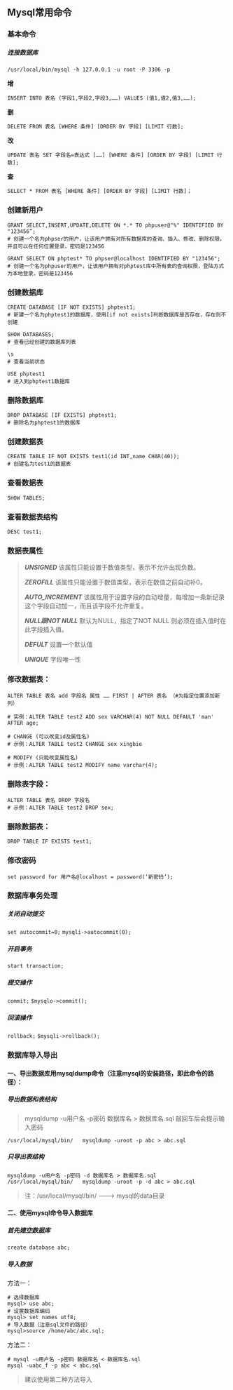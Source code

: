 ## Mysql常用命令

### 基本命令

##### 连接数据库

```shell
/usr/local/bin/mysql -h 127.0.0.1 -u root -P 3306 -p
```

**增**

```mysql
INSERT INTO 表名 (字段1,字段2,字段3,……) VALUES (值1,值2,值3,……);
```

**删**

```mysql
DELETE FROM 表名 [WHERE 条件] [DRDER BY 字段] [LIMIT 行数];
```

**改**

```mysql
UPDATE 表名 SET 字段名=表达式 [……] [WHERE 条件] [ORDER BY 字段] [LIMIT 行数];
```

**查**

```mysql
SELECT * FROM 表名 [WHERE 条件] [ORDER BY 字段] [LIMIT 行数]；
```

### 创建新用户

```mysql
GRANT SELECT,INSERT,UPDATE,DELETE ON *.* TO phpuser@"%" IDENTIFIED BY "123456”;
# 创建一个名为phpser的用户，让该用户拥有对所有数据库的查询、插入、修改、删除权限，并且可以在任何位置登录，密码是123456
```

```mysql
GRANT SELECT ON phptest* TO phpser@localhost IDENTIFIED BY "123456";
# 创建一个名为phpuser的用户，让该用户拥有对phptest库中所有表的查询权限，登陆方式为本地登录，密码是123456
```

### 创建数据库

```mysql
CREATE DATABASE [IF NOT EXISTS] phptest1;
# 新建一个名为phptest1的数据库，使用[if not exists]判断数据库是否存在，存在则不创建

SHOW DATABASES;
# 查看已经创建的数据库列表

\s
# 查看当前状态

USE phptest1
# 进入到phptest1数据库
```

### 删除数据库

```mysql
DROP DATABASE [IF EXISTS] phptest1;
# 删除名为phptest1的数据库
```

### 创建数据表

```mysql
CREATE TABLE IF NOT EXISTS test1(id INT,name CHAR(40));
# 创建名为test1的数据表
```

### 查看数据表

```mysql
SHOW TABLES;
```

### 查看数据表结构

```mysql
DESC test1;
```

### 数据表属性

> ***UNSIGNED***
> 该属性只能设置于数值类型，表示不允许出现负数。
>
> ***ZEROFILL***
> 该属性只能设置于数值类型，表示在数值之前自动补0。​
>
> ***AUTO_INCREMENT***
> 该属性用于设置字段的自动增量，每增加一条新纪录这个字段自动加一，而且该字段不允许重复。​
>
> ***NULL跟NOT NULL***
> 默认为NULL，指定了NOT NULL 则必须在插入值时在此字段插入值。
>
> ***DEFULT***
> 设置一个默认值
>
> ***UNIQUE***
> 字段唯一性

### 修改数据表：

```mysql
ALTER TABLE 表名 add 字段名 属性 …… FIRST | AFTER 表名 （#为指定位置添加新列）

# 实例：ALTER TABLE test2 ADD sex VARCHAR(4) NOT NULL DEFAULT 'man' AFTER age;

# CHANGE (可以改变id及属性名)
# 示例：ALTER TABLE test2 CHANGE sex xingbie

# MODIFY (只能改变属性名)
# 示例：ALTER TABLE test2 MODIFY name varchar(4);
```

### 删除表字段：

```mysql
ALTER TABLE 表名 DROP 字段名
# 示例：ALTER TABLE test2 DROP sex;
```

### 删除数据表：

```mysql
DROP TABLE IF EXISTS test1;
```

### 修改密码

```mysql
set password for 用户名@localhost = password(‘新密码’);
```

### 数据库事务处理

##### 关闭自动提交

`set autocommit=0;`
`mysqli->autocommit(0);​`

##### 开启事务

`start transaction;`

##### 提交操作

`commit;`
`$mysqlo->commit();`

##### 回滚操作

`rollback;`
`$mysqli->rollback();`

### 数据库导入导出

#### 一、导出数据库用mysqldump命令（注意mysql的安装路径，即此命令的路径）：

#####  导出数据和表结构

> mysqldump -u用户名 -p密码 数据库名 > 数据库名.sql
> 敲回车后会提示输入密码

```shell
/usr/local/mysql/bin/   mysqldump -uroot -p abc > abc.sql
```

##### 只导出表结构

  ```shell
  mysqldump -u用户名 -p密码 -d 数据库名 > 数据库名.sql
  /usr/local/mysql/bin/   mysqldump -uroot -p -d abc > abc.sql
  ```

> 注：/usr/local/mysql/bin/  --->  mysql的data目录



#### 二、使用mysql命令导入数据库

##### 首先建空数据库

```mysql
create database abc;
```

##### 导入数据

方法一：
```mysql
# 选择数据库
mysql> use abc;
# 设置数据库编码
mysql> set names utf8;
# 导入数据（注意sql文件的路径）
mysql>source /home/abc/abc.sql;
```

方法二：
```shell
# mysql -u用户名 -p密码 数据库名 < 数据库名.sql
mysql -uabc_f -p abc < abc.sql
```

> 建议使用第二种方法导入